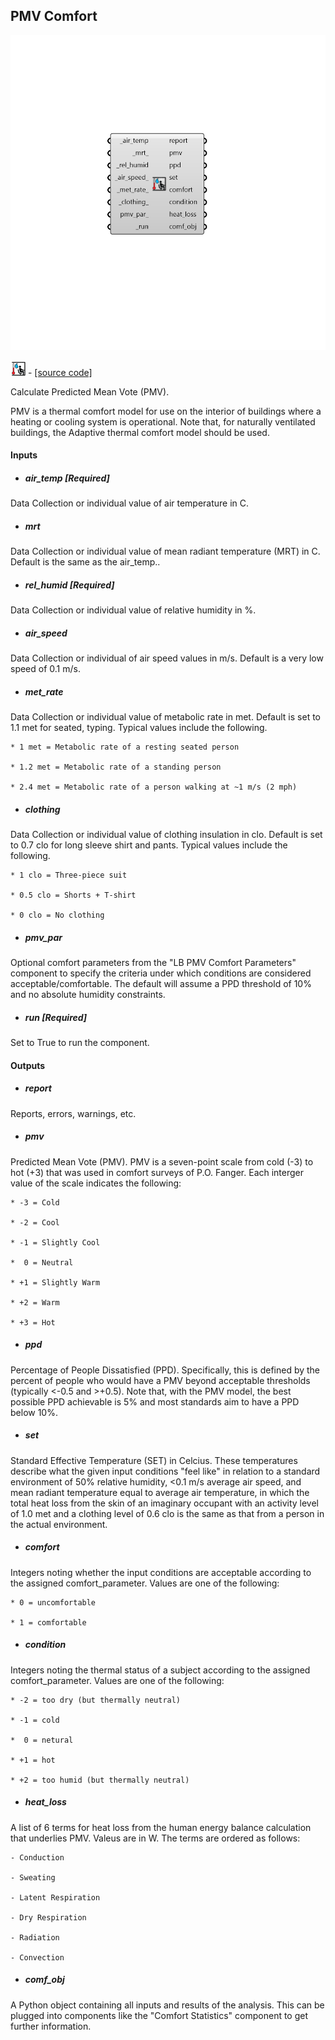 ## PMV Comfort

![](../../images/components/PMV_Comfort.png)

![](../../images/icons/PMV_Comfort.png) - [[source code]](https://github.com/ladybug-tools/ladybug-grasshopper/blob/master/ladybug_grasshopper/src//LB%20PMV%20Comfort.py)


Calculate Predicted Mean Vote (PMV). 

PMV is a thermal comfort model for use on the interior of buildings where a heating or cooling system is operational. Note that, for naturally ventilated buildings, the Adaptive thermal comfort model should be used. 



#### Inputs
* ##### air_temp [Required]
Data Collection or individual value of air temperature in C. 
* ##### mrt 
Data Collection or individual value of mean radiant temperature (MRT) in C. Default is the same as the air_temp.. 
* ##### rel_humid [Required]
Data Collection or individual value of relative humidity in %. 
* ##### air_speed 
Data Collection or individual of air speed values in m/s. Default is a very low speed of 0.1 m/s. 
* ##### met_rate 
Data Collection or individual value of metabolic rate in met. Default is set to 1.1 met for seated, typing. Typical values include the following. 

    * 1 met = Metabolic rate of a resting seated person

    * 1.2 met = Metabolic rate of a standing person

    * 2.4 met = Metabolic rate of a person walking at ~1 m/s (2 mph)
* ##### clothing 
Data Collection or individual value of clothing insulation in clo. Default is set to 0.7 clo for long sleeve shirt and pants. Typical values include the following. 

    * 1 clo = Three-piece suit

    * 0.5 clo = Shorts + T-shirt

    * 0 clo = No clothing
* ##### pmv_par 
Optional comfort parameters from the "LB PMV Comfort Parameters" component to specify the criteria under which conditions are considered acceptable/comfortable. The default will assume a PPD threshold of 10% and no absolute humidity constraints. 
* ##### run [Required]
Set to True to run the component. 

#### Outputs
* ##### report
Reports, errors, warnings, etc. 
* ##### pmv
Predicted Mean Vote (PMV). 
PMV is a seven-point scale from cold (-3) to hot (+3) that was used in comfort surveys of P.O. Fanger. 
Each interger value of the scale indicates the following: 

    * -3 = Cold

    * -2 = Cool

    * -1 = Slightly Cool

    *  0 = Neutral

    * +1 = Slightly Warm

    * +2 = Warm

    * +3 = Hot
* ##### ppd
Percentage of People Dissatisfied (PPD). 
Specifically, this is defined by the percent of people who would have a PMV beyond acceptable thresholds (typically <-0.5 and >+0.5). Note that, with the PMV model, the best possible PPD achievable is 5% and most standards aim to have a PPD below 10%. 
* ##### set
Standard Effective Temperature (SET) in Celcius. 
These temperatures describe what the given input conditions "feel like" in relation to a standard environment of 50% relative humidity, <0.1 m/s average air speed, and mean radiant temperature equal to average air temperature, in which the total heat loss from the skin of an imaginary occupant with an activity level of 1.0 met and a clothing level of 0.6 clo is the same as that from a person in the actual environment. 
* ##### comfort
Integers noting whether the input conditions are acceptable according to the assigned comfort_parameter. 
Values are one of the following: 

    * 0 = uncomfortable

    * 1 = comfortable
* ##### condition
Integers noting the thermal status of a subject according to the assigned comfort_parameter. 
Values are one of the following: 

    * -2 = too dry (but thermally neutral)

    * -1 = cold

    *  0 = netural

    * +1 = hot

    * +2 = too humid (but thermally neutral)
* ##### heat_loss
A list of 6 terms for heat loss from the human energy balance calculation that underlies PMV. Valeus are in W. 
The terms are ordered as follows: 

    - Conduction

    - Sweating

    - Latent Respiration

    - Dry Respiration

    - Radiation

    - Convection
* ##### comf_obj
A Python object containing all inputs and results of the analysis.  This can be plugged into components like the "Comfort Statistics" component to get further information. 
